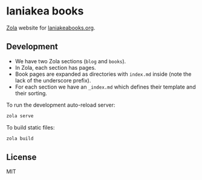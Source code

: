 # laniakea books

[Zola](https://www.getzola.org/) website for [laniakeabooks.org](https://laniakeabooks.org/).

## Development

* We have two Zola sections (`blog` and `books`).
* In Zola, each section has pages.
* Book pages are expanded as directories with `index.md` inside (note the lack of the underscore prefix).
* For each section we have an `_index.md` which defines their template and their sorting.

To run the development auto-reload server:

```sh
zola serve
```

To build static files:

```sh
zola build
```

## License

MIT
